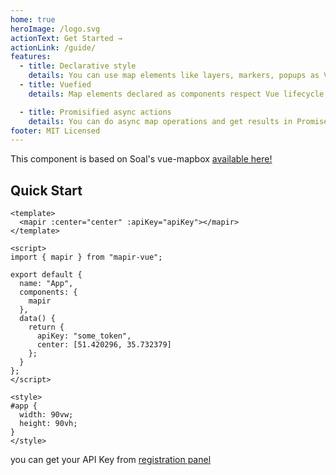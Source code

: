 ```yaml
---
home: true
heroImage: /logo.svg
actionText: Get Started →
actionLink: /guide/
features:
  - title: Declarative style
    details: You can use map elements like layers, markers, popups as Vue components and control them via synchronized props
  - title: Vuefied
    details: Map elements declared as components respect Vue lifecycle, emit map events like Vue events and can be used in OOP-style

  - title: Promisified async actions
    details: You can do async map operations and get results in Promise without messing with map events and figuring out what action cause it
footer: MIT Licensed
---
```


<!-- ::: tip Persian Documentation
Persian documentation would be available on support.map.ir soon.
::: -->

This component is based on Soal's vue-mapbox [available here!](https://github.com/soal/vue-mapbox)

## Quick Start

```vue
<template>
  <mapir :center="center" :apiKey="apiKey"></mapir>
</template>

<script>
import { mapir } from "mapir-vue";

export default {
  name: "App",
  components: {
    mapir
  },
  data() {
    return {
      apiKey: "some_token",
      center: [51.420296, 35.732379]
    };
  }
};
</script>

<style>
#app {
  width: 90vw;
  height: 90vh;
}
</style>
```

you can get your API Key from [registration panel](https://corp.map.ir/registration/)

<!-- ::: tip Dependencies
[Vue.js 2.5+](https://github.com/vuejs/vue)
::: -->

<!-- ::: warning Browser compatibility
_Coming soon_
::: -->
